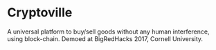 # Cryptoville
A universal platform to buy/sell goods without any human interference, using block-chain. 
Demoed at BigRedHacks 2017, Cornell University.
